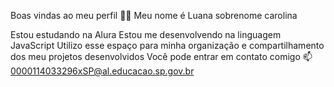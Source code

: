 Boas vindas ao meu perfil 💙💙
Meu nome é Luana sobrenome carolina

Estou estudando na Alura
Estou me desenvolvendo na linguagem JavaScript
Utilizo esse espaço para minha organização e compartilhamento dos meu projetos desenvolvidos
Você pode entrar em contato comigo 📫
0000114033296xSP@al.educacao.sp.gov.br
